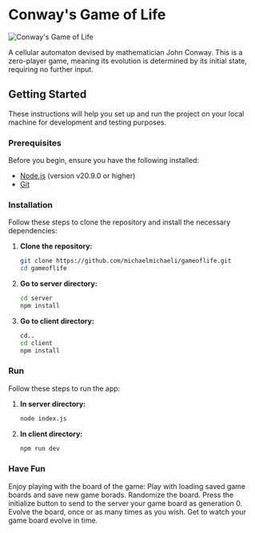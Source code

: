 # Conway's Game of Life

![Conway's Game of Life](client/src/assets/golgif.gif)

A cellular automaton devised by mathematician John Conway. This is a zero-player game, meaning its evolution is determined by its initial state, requiring no further input.

## Getting Started

These instructions will help you set up and run the project on your local machine for development and testing purposes.

### Prerequisites

Before you begin, ensure you have the following installed:

- [Node.js](https://nodejs.org/) (version v20.9.0 or higher)
- [Git](https://git-scm.com/)

### Installation

Follow these steps to clone the repository and install the necessary dependencies:

1. **Clone the repository:**

   ```sh
   git clone https://github.com/michaelmichaeli/gameoflife.git
   cd gameoflife
   ```
   
2. **Go to server directory:**
   
   ```sh
   cd server
   npm install
   ```
   
4. **Go to client directory:**
   
   ```sh
   cd..
   cd client
   npm install
   ```

### Run

Follow these steps to run the app:

1. **In server directory:**
   ```sh
   node index.js
   ```
2. **In client directory:**
   ```sh
   npm run dev
   ```

### Have Fun
   Enjoy playing with the board of the game:
   Play with loading saved game boards and save new game borads.
   Randomize the board.
   Press the initialize button to send to the server your game board as generation 0.
   Evolve the board, once or as many times as you wish.
   Get to watch your game board evolve in time.
